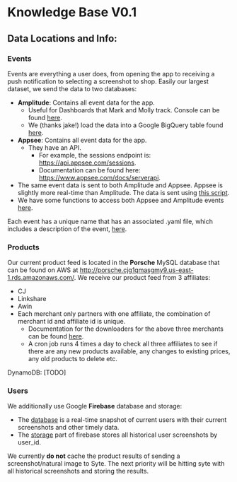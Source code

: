 
# Knowledge Base V0.1

## Data Locations and Info:

### Events

Events are everything a user does, from opening the app to receiving a push notification to selecting a screenshot to shop.  Easily our largest dataset, we send the data to two databases:
 * **Amplitude**: Contains all event data for the app.
     * Useful for Dashboards that Mark and Molly track.  Console can be found <a href="https://analytics.amplitude.com/screenshop/">here</a>.
     * We (thanks jake!) load the data into a Google BigQuery table found <a href="https://bigquery.cloud.google.com/table/manymoons-215635">here</a>.
 * **Appsee**: Contains all event data for the app.  
     * They have an API.
         * For example, the sessions endpoint is: https://api.appsee.com/sessions. 
         * Documentation can be found here: https://www.appsee.com/docs/serverapi.
 * The same event data is sent to both Amplitude and Appsee.  Appsee is slightly more real-time than Amplitude.  The data is sent using <a href="https://bitbucket.org/craze_app/screenshotter/src/08.04/screenshot/Singletons/Analytics.swift">this script</a>. 
 * We have some functions to access both Appsee and Amplitude events <a href="https://github.com/ScreenShopIt/dataradeh20/blob/jake_dev/dataradeh/io/readers.py">here</a>.
 
 Each event has a unique name that has an associated .yaml file, which includes a description of the event, <a href="https://bitbucket.org/craze_app/analytics-client/src/master/events/">here</a>.
 
 
 
### Products
Our current product feed is located in the **Porsche** MySQL database that can be found on AWS at http://porsche.cjg1qmasgmy9.us-east-1.rds.amazonaws.com/.  We receive our product feed from 3 affiliates:
 * CJ
 * Linkshare
 * Awin
 * Each merchant only partners with one affiliate, the combination of merchant id and affiliate id is unique.
     * Documentation for the downloaders for the above three merchants can be found <a href="https://bitbucket.org/craze_app/porsche/src/master/downloaders/">here</a>. 
     * A cron job runs 4 times a day to check all three affiliates to see if there are any new products available, any changes to existing prices, any old products to delete etc.
 
 DynamoDB: [TODO]
 
### Users

We additionally use Google **Firebase** database and storage:
 * The  <a href="https://console.firebase.google.com/u/1/project/screenshop-73386/database">database</a> is a real-time snapshot of current users with their current screenshots and other timely data.
 * The <a href="https://console.firebase.google.com/u/1/project/screenshop-73386/storage/screenshop-73386.appspot.com/files">storage</a> part of firebase stores all historical user screenshots by user_id. 
 
We currently **do not** cache the product results of sending a screenshot/natural image to Syte.  The next priority will be hitting syte with all historical screenshots and storing the results.
